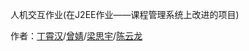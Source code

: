 人机交互作业(在J2EE作业——课程管理系统上改进的项目)

作者：[丁霄汉](https://github.com/ShawnDing1994)/[曾婧](https://github.com/ZingSS)/[梁思宇](https://github.com/lsySummer)/[陈云龙](https://github.com/cylong1016)
